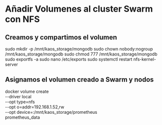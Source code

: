 # Añadir Volumenes al cluster Swarm con NFS

## Creamos y compartimos el volumen

sudo mkdir -p /mnt/kaos_storage/mongodb
sudo chown nobody:nogroup /mnt/kaos_storage/mongodb
sudo chmod 777 /mnt/kaos_storage/mongodb
sudo exportfs -a
sudo nano /etc/exports
sudo systemctl restart nfs-kernel-server

## Asignamos el volumen creado a Swarm y nodos

docker volume create \
  --driver local \
  --opt type=nfs \
  --opt o=addr=192.168.1.52,rw \
  --opt device=:/mnt/kaos_storage/prometheus \
  prometheus_data
